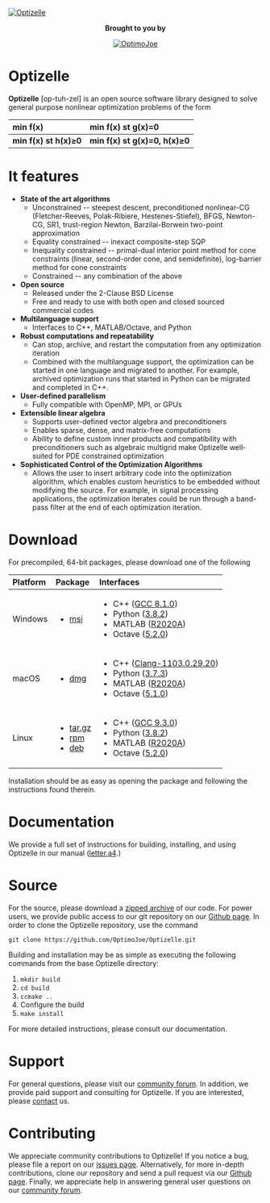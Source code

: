 [![Optizelle](http://www.optimojoe.com/img/optizelle-gh.jpg "Optizelle")](http://www.optimojoe.com/products/optizelle)

<div align="center">
<p><strong>Brought to you by</strong></p>
<a href="http://www.optimojoe.com"><img src="http://www.optimojoe.com/img/optimojoe-gh.jpg" alt="OptimoJoe" ></a>
</div>


# Optizelle

**Optizelle** [op-tuh-zel] is an open source software library designed to solve general purpose nonlinear optimization problems of the form

| min f(x) | min f(x) st g(x)=0 |
|:-----------|:--------------------------------------------------|
| **min f(x) st h(x)&ge;0** | **min f(x) st g(x)=0, h(x)&ge;0**  |


# It features
* **State of the art algorithms**
    * Unconstrained -- steepest descent, preconditioned nonlinear-CG (Fletcher-Reeves, Polak-Ribiere, Hestenes-Stiefel), BFGS, Newton-CG, SR1, trust-region Newton, Barzilai-Borwein two-point approximation
    * Equality constrained -- inexact composite-step SQP
    * Inequality constrained -- primal-dual interior point method for cone constraints (linear, second-order cone, and semidefinite), log-barrier method for cone constraints
    * Constrained -- any combination of the above
* **Open source**
    * Released under the 2-Clause BSD License
    * Free and ready to use with both open and closed sourced commercial codes
* **Multilanguage support**
    * Interfaces to C++, MATLAB/Octave, and Python
* **Robust computations and repeatability**
    * Can stop, archive, and restart the computation from any optimization iteration
    * Combined with the multilanguage support, the optimization can be started in one language and migrated to another.  For example, archived optimization runs that started in Python can be migrated and completed in C++.
* **User-defined parallelism**
    * Fully compatible with OpenMP, MPI, or GPUs
* **Extensible linear algebra**
    * Supports user-defined vector algebra and preconditioners
    * Enables sparse, dense, and matrix-free computations
    * Ability to define custom inner products and compatibility with preconditioners such as algebraic multigrid make Optizelle well-suited for PDE constrained optimization
* **Sophisticated Control of the Optimization Algorithms**
    * Allows the user to insert arbitrary code into the optimization algorithm, which enables custom heuristics to be embedded without modifying the source.  For example, in signal processing applications, the optimization iterates could be run through a band-pass filter at the end of each optimization iteration.

# Download

For precompiled, 64-bit packages, please download one of the following

| Platform | Package | Interfaces |
|:---|:---|:---|
| Windows | <ul><li>[msi](http://www.optimojoe.com/uploads/software/Optizelle-1.3.0-win64.msi)</li></ul> | <ul><li>C++ ([GCC 8.1.0](https://mingw-w64.org/doku.php/download))</li><li>Python ([3.8.2](https://www.python.org/downloads/windows/))</li><li>MATLAB ([R2020A](https://www.mathworks.com/products/matlab/))</li><li>Octave ([5.2.0](https://www.gnu.org/software/octave/download.html))</li></ul> |
| macOS | <ul><li>[dmg](http://www.optimojoe.com/uploads/software/Optizelle-1.3.0-Darwin.dmg)</li></ul> | <ul><li>C++ ([Clang-1103.0.29.20](https://developer.apple.com/xcode/))</li><li>Python ([3.7.3](https://www.python.org/downloads/mac-osx/))</li><li>MATLAB ([R2020A](https://www.mathworks.com/products/matlab/))</li><li>Octave ([5.1.0](https://www.gnu.org/software/octave/download.html))</li></ul> |
| Linux | <ul><li>[tar.gz](http://www.optimojoe.com/uploads/software/Optizelle-1.3.0-Linux.tar.gz)</li><li>[rpm](http://www.optimojoe.com/uploads/software/Optizelle-1.3.0-Linux.rpm)</li><li>[deb](http://www.optimojoe.com/uploads/software/Optizelle-1.3.0-Linux.deb)</li></ul>| <ul><li>C++ ([GCC 9.3.0](https://gcc.gnu.org/))</li><li>Python ([3.8.2](https://www.python.org/downloads/))</li><li>MATLAB ([R2020A](https://www.mathworks.com/products/matlab/))</li><li>Octave ([5.2.0](https://www.gnu.org/software/octave/download.html))</li></ul> |

Installation should be as easy as opening the package and following the instructions found therein.

# Documentation

We provide a full set of instructions for building, installing, and using Optizelle in our manual ([letter](http://www.optimojoe.com/uploads/reports/Optizelle-1.3.0-letter.pdf),[a4](http://www.optimojoe.com/uploads/reports/Optizelle-1.3.0-a4.pdf).)

# Source

For the source, please download a [zipped archive](http://www.optimojoe.com/uploads/software/Optizelle-1.3.0-Source.tar.gz) of our code.  For power users, we provide public access to our git repository on our [Github page](https://github.com/OptimoJoe/Optizelle).  In order to clone the Optizelle repository, use the command

```
git clone https://github.com/OptimoJoe/Optizelle.git
```

Building and installation may be as simple as executing the following commands from the base Optizelle directory:

1. `mkdir build`
1. `cd build`
1. `ccmake ..`
1. Configure the build
1. `make install`

For more detailed instructions, please consult our documentation.

# Support

For general questions, please visit our [community forum](http://forum.optimojoe.com).  In addition, we provide paid support and consulting for Optizelle. If you are interested, please [contact](http://www.optimojoe.com/contact/) us.

# Contributing

We appreciate community contributions to Optizelle!  If you notice a bug, please file a report on our [issues page](https://github.com/OptimoJoe/Optizelle/issues).  Alternatively, for more in-depth contributions, clone our repository and send a pull request via our [Github page](https://github.com/OptimoJoe/Optizelle).  Finally, we appreciate help in answering general user questions on our [community forum](http://forum.optimojoe.com).
